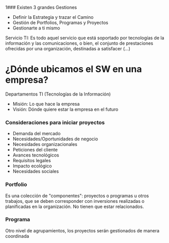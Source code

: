 1### Existen 3 grandes Gestiones
- Definir la Estrategia y trazar el Camino
- Gestión de Portfolios, Programas y Proyectos
- Gestionarte a ti mismo


Servicio TI: Es todo aquel servicio que está soportado por tecnologías de la información y las comunicaciones, o bien, el conjunto de prestaciones ofrecidas por una organización, destinadas a satisfacer (...)

# ¿Dónde ubicamos el SW en una empresa?
Departamentos TI (Tecnologías de la Información)

- Misión: Lo que hace la empresa
- Visión: Dónde quiere estar la empresa en el futuro

### Consideraciones para iniciar proyectos
- Demanda del mercado
- Necesidades/Oportunidades de negocio
- Necesidades organizacionales
- Peticiones del cliente
- Avances tecnológicos
- Requisitos legales
- Impacto ecológico
- Necesidades sociales

### Portfolio
Es una colección de "componentes": proyectos o programas u otros trabajos, que se deben corresponder con inversiones realizadas  o planificadas en la organización. No tienen que estar relacionados.

### Programa
Otro nivel de agrupamientos, los proyectos serán gestionados de manera coordinada